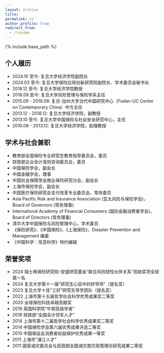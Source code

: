 ```yaml
---
layout: archive
title: 
permalink: cv
author_profile: true
redirect_from:
  - /resume
---
```


{% include base_path %}

## 个人履历

* 2024.10 至今: 复旦大学经济学院副院长
* 2024.03 至今: 复旦大学保险应用创新研究院副院长、学术委员会秘书长
* 2018.12 至今: 复旦大学经济学院教授
* 2018.09 至今: 复旦大学风险管理与保险学系主任
* 2015.09 - 2018.08: 复旦-加州大学当代中国研究中心（Fudan-UC Center on Contemporary China）中方主任
* 2013.12 - 2018.12: 复旦大学经济学院，副教授
* 2013.10 至今: 复旦大学中国保险与社会安全研究中心，主任
* 2010.08 - 2013.12: 复旦大学经济学院，助理教授

## 学术与社会兼职

* 教育部全国保险专业研究生教育指导委员会，委员
* 财政部企业会计准则咨询委员会，委员
* 中国保险学会，副会长
* 中国金融学会，理事
* 中国社会保障学会商业保险研究分会，副会长
* 上海市保险学会，副会长
* 中国医疗保险研究会支付改革专业委员会，常务委员
* Asia Pacific Risk and Insurance Association (亚太风险与保险学会)，Board of Governors (常务理事)
* International Academy of Financial Consumers (国际金融消费者学会)，Board of Directors (常务理事)
* 清华大学中国保险与风险管理中心，学术委员
* 《保险研究》、《中国保险》、《上海保险》、Disaster Prevention and Management 编委
* 《中国科学：信息科学》特约编辑

## 荣誉奖项

* 2024 瑞士再保险研究院-安盛研究基金“联合风险韧性伙伴关系”资助奖项全球第一名
* 2024 复旦大学第十一届“研究生心目中的好导师”（提名奖）
* 2023 复旦大学十佳“三好”研究生导学团队（提名奖）
* 2022 上海市第十五届哲学社会科学优秀成果奖二等奖
* 2020 全球保险科技卓越贡献奖
* 2019 英国科学院“牛顿高级学者”
* 2018 财政部“全国会计领军人才”
* 2014 上海市第十二届哲学社会科学优秀成果奖二等奖
* 2014 中国保险学会第六届优秀成果评选二等奖
* 2013 中国保监会消费者权益保护优秀成果一等奖
* 2011 上海市“浦江人才”
* 2011 国家减灾委员会与民政部全国减灾救灾政策理论研究成果二等奖
